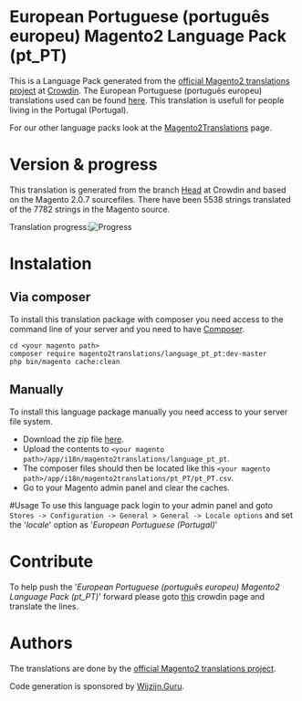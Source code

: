 # European Portuguese (português europeu) Magento2 Language Pack (pt_PT)
This is a Language Pack generated from the [official Magento2 translations project](https://crowdin.com/project/magento-2) at [Crowdin](https://crowdin.com).
The European Portuguese (português europeu) translations used can be found [here](https://crowdin.com/project/magento-2/pt-PT).
This translation is usefull for people living in the Portugal (Portugal).

For our other language packs look at the [Magento2Translations](http://magento2translations.github.io/) page.

# Version & progress
This translation is generated from the branch [Head](https://crowdin.com/project/magento-2/pt-PT#/Head) at Crowdin and based on the Magento 2.0.7 sourcefiles.
There have been  5538 strings translated of the 7782 strings in the Magento source.

Translation progress:![Progress](http://progressed.io/bar/71)

# Instalation
## Via composer
To install this translation package with composer you need access to the command line of your server and you need to have [Composer](https://getcomposer.org).
```
cd <your magento path>
composer require magento2translations/language_pt_pt:dev-master
php bin/magento cache:clean
```
## Manually
To install this language package manually you need access to your server file system.
* Download the zip file [here](https://github.com/Magento2Translations/language_pt_pt/archive/master.zip).
* Upload the contents to `<your magento path>/app/i18n/magento2translations/language_pt_pt`.
* The composer files should then be located like this `<your magento path>/app/i18n/magento2translations/pt_PT/pt_PT.csv`.
* Go to your Magento admin panel and clear the caches.

#Usage
To use this language pack login to your admin panel and goto `Stores -> Configuration -> General > General -> Locale options` and set the '*locale*' option as '*European Portuguese (Portugal)*'

# Contribute
To help push the '*European Portuguese (português europeu) Magento2 Language Pack (pt_PT)*' forward please goto [this](https://crowdin.com/project/magento-2/pt-PT) crowdin page and translate the lines.

# Authors
The translations are done by the [official Magento2 translations project](https://crowdin.com/project/magento-2).

Code generation is sponsored by [Wijzijn.Guru](http://www.wijzijn.guru/).